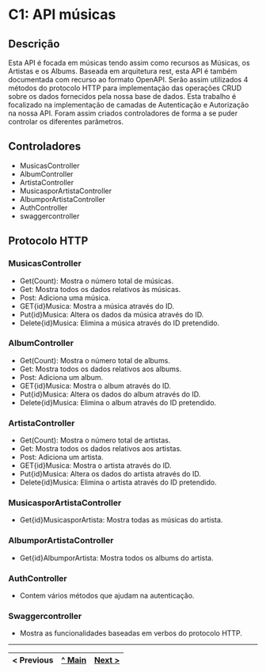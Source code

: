  # C1: API músicas

## Descrição
Esta API é focada em músicas tendo assim como recursos as Músicas, os Artistas e os Albums. Baseada em arquitetura rest, esta API é também documentada com recurso ao formato OpenAPI. Serão assim utilizados 4 métodos do protocolo HTTP para implementação das operações CRUD sobre os dados fornecidos pela nossa base de dados. Esta trabalho é focalizado na implementação de camadas de Autenticação e Autorização na nossa API. Foram assim criados controladores de forma a se puder controlar os diferentes parâmetros.

## Controladores
* MusicasController
* AlbumController
* ArtistaController
* MusicasporArtistaController
* AlbumporArtistaController
* AuthController
* swaggercontroller

## Protocolo HTTP
### MusicasController
* Get(Count): Mostra o número total de músicas.
* Get: Mostra todos os dados relativos às músicas.
* Post: Adiciona uma música.
* GET{id}Musica: Mostra a música através do ID.
* Put{id}Musica: Altera os dados da música através do ID.
* Delete{id}Musica: Elimina a música através do ID pretendido.

### AlbumController
* Get(Count): Mostra o número total de albums.
* Get: Mostra todos os dados relativos aos albums.
* Post: Adiciona um album.
* GET{id}Musica: Mostra o album através do ID.
* Put{id}Musica: Altera os dados do album através do ID.
* Delete{id}Musica: Elimina o album através do ID pretendido.

### ArtistaController
* Get(Count): Mostra o número total de artistas.
* Get: Mostra todos os dados relativos aos artistas.
* Post: Adiciona um artista.
* GET{id}Musica: Mostra o artista através do ID.
* Put{id}Musica: Altera os dados do artista através do ID.
* Delete{id}Musica: Elimina o artista através do ID pretendido.

### MusicasporArtistaController
* Get{id}MusicasporArtista: Mostra todas as músicas do artista.

### AlbumporArtistaController
* Get{id}AlbumporArtista: Mostra todos os albums do artista.

### AuthController
* Contem vários métodos que ajudam na autenticação.

### Swaggercontroller
* Mostra as funcionalidades baseadas em verbos do protocolo HTTP.
---
< Previous | [^ Main](../../../) | [Next >](c2.md)
:--- | :---: | ---:

